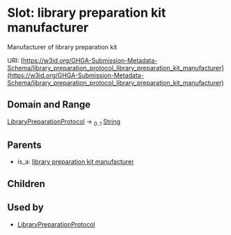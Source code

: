 
# Slot: library preparation kit manufacturer


Manufacturer of library preparation kit

URI: [https://w3id.org/GHGA-Submission-Metadata-Schema/library_preparation_protocol_library_preparation_kit_manufacturer](https://w3id.org/GHGA-Submission-Metadata-Schema/library_preparation_protocol_library_preparation_kit_manufacturer)


## Domain and Range

[LibraryPreparationProtocol](LibraryPreparationProtocol.md) &#8594;  <sub>0..1</sub> [String](types/String.md)

## Parents

 *  is_a: [library preparation kit manufacturer](library_preparation_kit_manufacturer.md)

## Children


## Used by

 * [LibraryPreparationProtocol](LibraryPreparationProtocol.md)
